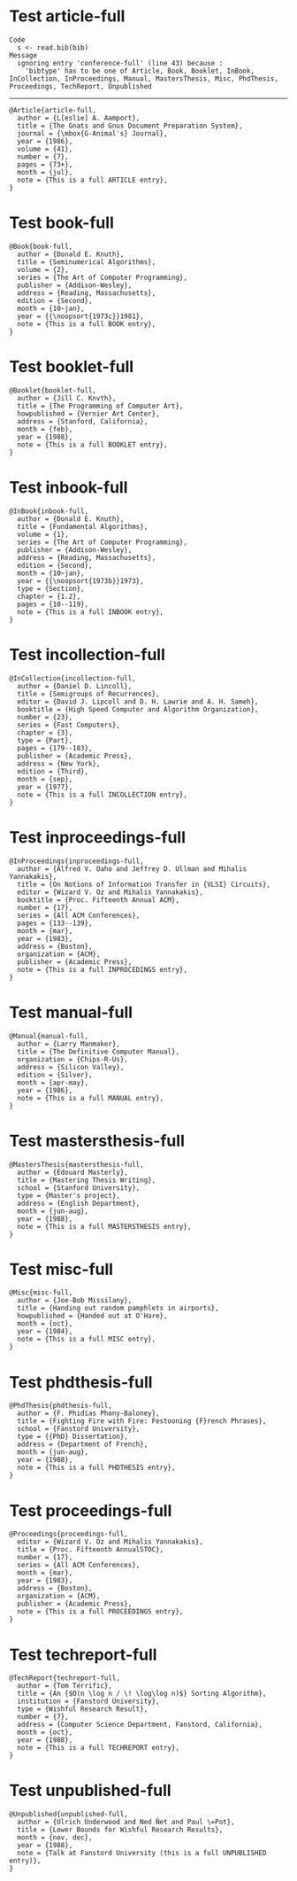 # Test article-full

    Code
      s <- read.bib(bib)
    Message
      ignoring entry 'conference-full' (line 43) because :
      	'bibtype' has to be one of Article, Book, Booklet, InBook, InCollection, InProceedings, Manual, MastersThesis, Misc, PhdThesis, Proceedings, TechReport, Unpublished
      

---

    @Article{article-full,
      author = {L[eslie] A. Aamport},
      title = {The Gnats and Gnus Document Preparation System},
      journal = {\mbox{G-Animal's} Journal},
      year = {1986},
      volume = {41},
      number = {7},
      pages = {73+},
      month = {jul},
      note = {This is a full ARTICLE entry},
    }

# Test book-full

    @Book{book-full,
      author = {Donald E. Knuth},
      title = {Seminumerical Algorithms},
      volume = {2},
      series = {The Art of Computer Programming},
      publisher = {Addison-Wesley},
      address = {Reading, Massachusetts},
      edition = {Second},
      month = {10~jan},
      year = {{\noopsort{1973c}}1981},
      note = {This is a full BOOK entry},
    }

# Test booklet-full

    @Booklet{booklet-full,
      author = {Jill C. Knvth},
      title = {The Programming of Computer Art},
      howpublished = {Vernier Art Center},
      address = {Stanford, California},
      month = {feb},
      year = {1988},
      note = {This is a full BOOKLET entry},
    }

# Test inbook-full

    @InBook{inbook-full,
      author = {Donald E. Knuth},
      title = {Fundamental Algorithms},
      volume = {1},
      series = {The Art of Computer Programming},
      publisher = {Addison-Wesley},
      address = {Reading, Massachusetts},
      edition = {Second},
      month = {10~jan},
      year = {{\noopsort{1973b}}1973},
      type = {Section},
      chapter = {1.2},
      pages = {10--119},
      note = {This is a full INBOOK entry},
    }

# Test incollection-full

    @InCollection{incollection-full,
      author = {Daniel D. Lincoll},
      title = {Semigroups of Recurrences},
      editor = {David J. Lipcoll and D. H. Lawrie and A. H. Sameh},
      booktitle = {High Speed Computer and Algorithm Organization},
      number = {23},
      series = {Fast Computers},
      chapter = {3},
      type = {Part},
      pages = {179--183},
      publisher = {Academic Press},
      address = {New York},
      edition = {Third},
      month = {sep},
      year = {1977},
      note = {This is a full INCOLLECTION entry},
    }

# Test inproceedings-full

    @InProceedings{inproceedings-full,
      author = {Alfred V. Oaho and Jeffrey D. Ullman and Mihalis Yannakakis},
      title = {On Notions of Information Transfer in {VLSI} Circuits},
      editor = {Wizard V. Oz and Mihalis Yannakakis},
      booktitle = {Proc. Fifteenth Annual ACM},
      number = {17},
      series = {All ACM Conferences},
      pages = {133--139},
      month = {mar},
      year = {1983},
      address = {Boston},
      organization = {ACM},
      publisher = {Academic Press},
      note = {This is a full INPROCEDINGS entry},
    }

# Test manual-full

    @Manual{manual-full,
      author = {Larry Manmaker},
      title = {The Definitive Computer Manual},
      organization = {Chips-R-Us},
      address = {Silicon Valley},
      edition = {Silver},
      month = {apr-may},
      year = {1986},
      note = {This is a full MANUAL entry},
    }

# Test mastersthesis-full

    @MastersThesis{mastersthesis-full,
      author = {Édouard Masterly},
      title = {Mastering Thesis Writing},
      school = {Stanford University},
      type = {Master's project},
      address = {English Department},
      month = {jun-aug},
      year = {1988},
      note = {This is a full MASTERSTHESIS entry},
    }

# Test misc-full

    @Misc{misc-full,
      author = {Joe-Bob Missilany},
      title = {Handing out random pamphlets in airports},
      howpublished = {Handed out at O'Hare},
      month = {oct},
      year = {1984},
      note = {This is a full MISC entry},
    }

# Test phdthesis-full

    @PhdThesis{phdthesis-full,
      author = {F. Phidias Phony-Baloney},
      title = {Fighting Fire with Fire: Festooning {F}rench Phrases},
      school = {Fanstord University},
      type = {{PhD} Dissertation},
      address = {Department of French},
      month = {jun-aug},
      year = {1988},
      note = {This is a full PHDTHESIS entry},
    }

# Test proceedings-full

    @Proceedings{proceedings-full,
      editor = {Wizard V. Oz and Mihalis Yannakakis},
      title = {Proc. Fifteenth AnnualSTOC},
      number = {17},
      series = {All ACM Conferences},
      month = {mar},
      year = {1983},
      address = {Boston},
      organization = {ACM},
      publisher = {Academic Press},
      note = {This is a full PROCEEDINGS entry},
    }

# Test techreport-full

    @TechReport{techreport-full,
      author = {Tom Térrific},
      title = {An {$O(n \log n / \! \log\log n)$} Sorting Algorithm},
      institution = {Fanstord University},
      type = {Wishful Research Result},
      number = {7},
      address = {Computer Science Department, Fanstord, California},
      month = {oct},
      year = {1988},
      note = {This is a full TECHREPORT entry},
    }

# Test unpublished-full

    @Unpublished{unpublished-full,
      author = {Ulrich Ünderwood and Ned Ñet and Paul \=Pot},
      title = {Lower Bounds for Wishful Research Results},
      month = {nov, dec},
      year = {1988},
      note = {Talk at Fanstord University (this is a full UNPUBLISHED entry)},
    }

